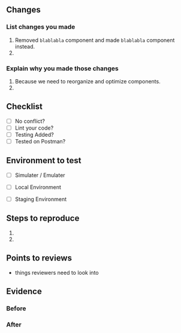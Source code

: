 ## Changes
 
### List changes you made

1. Removed `blablabla` component and made `blablabla` component instead.
2. 

### Explain why you made those changes
 
1. Because we need to reorganize and optimize components.
2. 

## Checklist
 
- [ ] No conflict?
- [ ] Lint your code?
- [ ] Testing Added?
- [ ] Tested on Postman?
 
## Environment to test

- [ ] Simulater / Emulater
- [ ] Local Environment
- [ ] Staging Environment

 
## Steps to reproduce
 
1. 
2. 
 
## Points to reviews
 
- things reviewers need to look into
 
## Evidence
 
### Before
 
### After
